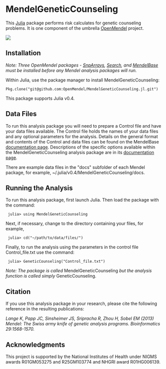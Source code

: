 # MendelGeneticCounseling

This [Julia](http://julialang.org/) package performs risk calculates for genetic counseling problems. It is one component of the umbrella [OpenMendel](https://openmendel.github.io) project.

[![](https://img.shields.io/badge/docs-current-blue.svg)](https://OpenMendel.github.io/MendelGeneticCounseling.jl)

## Installation

*Note: Three OpenMendel packages - [SnpArrays](https://github.com/OpenMendel/SnpArrays.jl), [Search](https://github.com/OpenMendel/Search.jl), and [MendelBase](https://github.com/OpenMendel/MendelBase.jl) must be installed before any Mendel analysis packages will run.*

Within Julia, use the package manager to install MendelGeneticCounseling:

    Pkg.clone("git@github.com:OpenMendel/MendelGeneticCounseling.jl.git")

This package supports Julia v0.4.

## Data Files

To run this analysis package you will need to prepare a Control file and have your data files available. The Control file holds the names of your data files and any optional parameters for the analysis. Details on the general format and contents of the Control and data files can be found on the MendelBase [documentation page](https://openmendel.github.io/MendelBase.jl). Descriptions of the specific options available within the MendelGeneticCounseling analysis package are in its [documentation page](https://openmendel.github.io/MendelGeneticCounseling.jl).

There are example data files in the "docs" subfolder of each Mendel package, for example, ~/.julia/v0.4/MendelGeneticCounseling/docs.

## Running the Analysis

To run this analysis package, first launch Julia. Then load the package with the command:     julia> using MendelGeneticCounseling

Next, if necessary, change to the directory containing your files, for example,

     julia> cd("~/path/to/data/files/")Finally, to run the analysis using the parameters in the control file Control_file.txt use the command:     julia> GeneticCounseling("Control_file.txt")

*Note: The package is called* MendelGeneticCounseling *but the analysis function is called simply* GeneticCounseling.

## Citation

If you use this analysis package in your research, please cite the following reference in the resulting publications:

*Lange K, Papp JC, Sinsheimer JS, Sripracha R, Zhou H, Sobel EM (2013) Mendel: The Swiss army knife of genetic analysis programs. Bioinformatics 29:1568-1570.*

<!--- ## Contributing
We welcome contributions to this Open Source project. To contribute, follow this procedure ... --->

## Acknowledgments

This project is supported by the National Institutes of Health under NIGMS awards R01GM053275 and R25GM103774 and NHGRI award R01HG006139.
